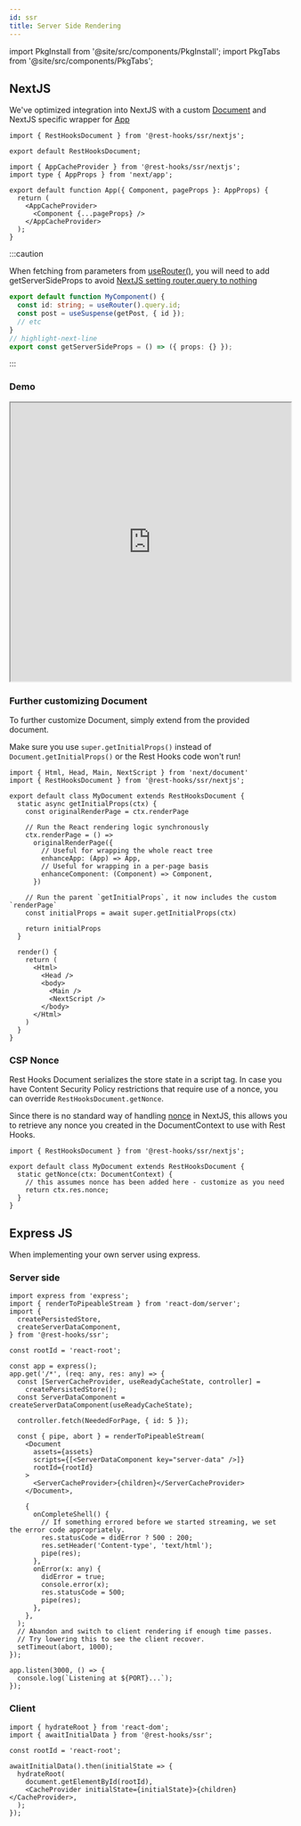 ```yaml
---
id: ssr
title: Server Side Rendering
---
```


import PkgInstall from '@site/src/components/PkgInstall';
import PkgTabs from '@site/src/components/PkgTabs';

<head>
  <title>Server Side Rendering Integrations - NextJS, Express</title>
  <meta name="docsearch:pagerank" content="10"/>
</head>


## NextJS

We've optimized integration into NextJS with a custom [Document](https://nextjs.org/docs/advanced-features/custom-document)
and NextJS specific wrapper for [App](https://nextjs.org/docs/advanced-features/custom-app)

<PkgTabs pkgs="@rest-hooks/ssr @rest-hooks/redux redux" />

```tsx title="pages/_document.tsx"
import { RestHooksDocument } from '@rest-hooks/ssr/nextjs';

export default RestHooksDocument;
```

```tsx  title="pages/_app.tsx"
import { AppCacheProvider } from '@rest-hooks/ssr/nextjs';
import type { AppProps } from 'next/app';

export default function App({ Component, pageProps }: AppProps) {
  return (
    <AppCacheProvider>
      <Component {...pageProps} />
    </AppCacheProvider>
  );
}
```

:::caution

When fetching from parameters from [useRouter()](https://nextjs.org/docs/api-reference/next/router#userouter), you will need to
add getServerSideProps to avoid [NextJS setting router.query to nothing](https://nextjs.org/docs/advanced-features/automatic-static-optimization)

```typescript
export default function MyComponent() {
  const id: string; = useRouter().query.id;
  const post = useSuspense(getPost, { id });
  // etc
}
// highlight-next-line
export const getServerSideProps = () => ({ props: {} });
```

:::

### Demo

<iframe
  loading="lazy"
  src="https://stackblitz.com/github/coinbase/rest-hooks/tree/master/examples/nextjs?embed=1&file=pages%2FAssetPrice.tsx&hidedevtools=1&view=both&terminalHeight=1&showSidebar=0&hideNavigation=1"
  width="100%"
  height="500"
></iframe>

### Further customizing Document

To further customize Document, simply extend from the provided document.

Make sure you use `super.getInitialProps()` instead of `Document.getInitialProps()`
or the Rest Hooks code won't run!

```tsx title="pages/_document.tsx"
import { Html, Head, Main, NextScript } from 'next/document'
import { RestHooksDocument } from '@rest-hooks/ssr/nextjs';

export default class MyDocument extends RestHooksDocument {
  static async getInitialProps(ctx) {
    const originalRenderPage = ctx.renderPage

    // Run the React rendering logic synchronously
    ctx.renderPage = () =>
      originalRenderPage({
        // Useful for wrapping the whole react tree
        enhanceApp: (App) => App,
        // Useful for wrapping in a per-page basis
        enhanceComponent: (Component) => Component,
      })

    // Run the parent `getInitialProps`, it now includes the custom `renderPage`
    const initialProps = await super.getInitialProps(ctx)

    return initialProps
  }

  render() {
    return (
      <Html>
        <Head />
        <body>
          <Main />
          <NextScript />
        </body>
      </Html>
    )
  }
}
```


### CSP Nonce

Rest Hooks Document serializes the store state in a script tag. In case you have
Content Security Policy restrictions that require use of a nonce, you can override
`RestHooksDocument.getNonce`.

Since there is no standard way of handling [nonce](https://developer.mozilla.org/en-US/docs/Web/HTML/Global_attributes/nonce)
in NextJS, this allows you
to retrieve any nonce you created in the DocumentContext to use with Rest Hooks.


```tsx title="pages/_document.tsx"
import { RestHooksDocument } from '@rest-hooks/ssr/nextjs';

export default class MyDocument extends RestHooksDocument {
  static getNonce(ctx: DocumentContext) {
    // this assumes nonce has been added here - customize as you need
    return ctx.res.nonce;
  }
}
```

## Express JS

When implementing your own server using express.

<PkgTabs pkgs="@rest-hooks/ssr @rest-hooks/redux redux" />

### Server side

```tsx
import express from 'express';
import { renderToPipeableStream } from 'react-dom/server';
import {
  createPersistedStore,
  createServerDataComponent,
} from '@rest-hooks/ssr';

const rootId = 'react-root';

const app = express();
app.get('/*', (req: any, res: any) => {
  const [ServerCacheProvider, useReadyCacheState, controller] =
    createPersistedStore();
  const ServerDataComponent = createServerDataComponent(useReadyCacheState);

  controller.fetch(NeededForPage, { id: 5 });

  const { pipe, abort } = renderToPipeableStream(
    <Document
      assets={assets}
      scripts={[<ServerDataComponent key="server-data" />]}
      rootId={rootId}
    >
      <ServerCacheProvider>{children}</ServerCacheProvider>
    </Document>,

    {
      onCompleteShell() {
        // If something errored before we started streaming, we set the error code appropriately.
        res.statusCode = didError ? 500 : 200;
        res.setHeader('Content-type', 'text/html');
        pipe(res);
      },
      onError(x: any) {
        didError = true;
        console.error(x);
        res.statusCode = 500;
        pipe(res);
      },
    },
  );
  // Abandon and switch to client rendering if enough time passes.
  // Try lowering this to see the client recover.
  setTimeout(abort, 1000);
});

app.listen(3000, () => {
  console.log(`Listening at ${PORT}...`);
});
```

### Client

```tsx
import { hydrateRoot } from 'react-dom';
import { awaitInitialData } from '@rest-hooks/ssr';

const rootId = 'react-root';

awaitInitialData().then(initialState => {
  hydrateRoot(
    document.getElementById(rootId),
    <CacheProvider initialState={initialState}>{children}</CacheProvider>,
  );
});
```
